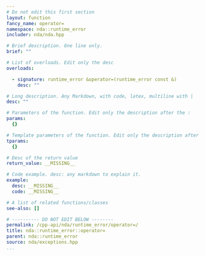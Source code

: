 ```yaml
---
# Do not edit this first section
layout: function
fancy_name: operator=
namespace: nda::runtime_error
includer: nda/nda.hpp

# Brief description. One line only.
brief: ""

# List of overloads. Edit only the desc
overloads:

  - signature: runtime_error &operator=(runtime_error const &)
    desc: ""

# Long description. Any Markdown, with code, latex, multiline with |
desc: ""

# Parameters of the function. Edit only the description after the :
params:
  {}

# Template parameters of the function. Edit only the description after the :
tparams:
  {}

# Desc of the return value
return_value: __MISSING__

# Code example. desc: any markdown to explain it.
example:
  desc: __MISSING__
  code: __MISSING__

# A list of related functions/classes
see-also: []

# ---------- DO NOT EDIT BELOW --------
permalink: /cpp-api/nda/runtime_error/operator=/
title: nda::runtime_error::operator=
parent: nda::runtime_error
source: nda/exceptions.hpp
...
```


